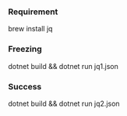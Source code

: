 ### Requirement

brew install jq

### Freezing

dotnet build && dotnet run jq1.json

### Success

dotnet build && dotnet run jq2.json